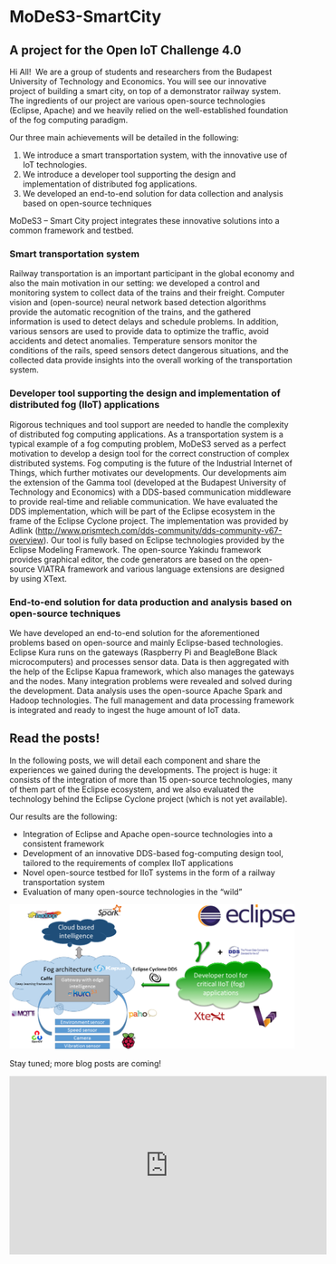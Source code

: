 # MoDeS3-SmartCity
## A project for the Open IoT Challenge 4.0

Hi All!  We are a group of students and researchers from the Budapest University of Technology and Economics. You will see our innovative project of building a smart city, on top of a demonstrator railway system. The ingredients of our project are various open-source technologies (Eclipse, Apache) and we heavily relied on the well-established foundation of the fog computing paradigm.

Our three main achievements will be detailed in the following:

1. We introduce a smart transportation system, with the innovative use of IoT technologies.
2. We introduce a developer tool supporting the design and implementation of distributed fog applications.
3. We developed an end-to-end solution for data collection and analysis based on open-source techniques


MoDeS3 – Smart City project integrates these innovative solutions into a common framework and testbed.

### Smart transportation system
Railway transportation is an important participant in the global economy and also the main motivation in our setting: we developed a control and monitoring system to collect data of the trains and their freight. Computer vision and (open-source) neural network based detection algorithms provide the automatic recognition of the trains, and the gathered information is used to detect delays and schedule problems. In addition, various sensors are used to provide data to optimize the traffic, avoid accidents and detect anomalies. Temperature sensors monitor the conditions of the rails, speed sensors detect dangerous situations, and the collected data provide insights into the overall working of the transportation system.

### Developer tool supporting the design and implementation of distributed fog (IIoT) applications
Rigorous techniques and tool support are needed to handle the complexity of distributed fog computing applications. As a transportation system is a typical example of a fog computing problem, MoDeS3 served as a perfect motivation to develop a design tool for the correct construction of complex distributed systems. Fog computing is the future of the Industrial Internet of Things, which further motivates our developments. Our developments aim the extension of the Gamma tool (developed at the Budapest University of Technology and Economics) with a DDS-based communication middleware to provide real-time and reliable communication. We have evaluated the DDS implementation, which will be part of the Eclipse ecosystem in the frame of the Eclipse Cyclone project. The implementation was provided by Adlink (<http://www.prismtech.com/dds-community/dds-community-v67-overview>). Our tool is fully based on Eclipse technologies provided by the Eclipse Modeling Framework. The open-source Yakindu framework provides graphical editor, the code generators are based on the open-source VIATRA framework and various language extensions are designed by using XText. 

### End-to-end solution for data production and analysis based on open-source techniques
We have developed an end-to-end solution for the aforementioned problems based on open-source and mainly Eclipse-based technologies. Eclipse Kura runs on the gateways (Raspberry Pi and BeagleBone Black microcomputers) and processes sensor data. Data is then aggregated with the help of the Eclipse Kapua framework, which also manages the gateways and the nodes. Many integration problems were revealed and solved during the development. Data analysis uses the open-source Apache Spark and Hadoop technologies. The full management and data processing framework is integrated and ready to ingest the huge amount of IoT data.

## Read the posts! 
In the following posts, we will detail each component and share the experiences we gained during the developments. The project is huge: it consists of the integration of more than 15 open-source technologies, many of them part of the Eclipse ecosystem, and we also evaluated the technology behind the Eclipse Cyclone project (which is not yet available).


Our results are the following:

- Integration of Eclipse and Apache open-source technologies into a consistent framework
- Development of an innovative DDS-based fog-computing design tool, tailored to the requirements of complex IIoT applications
- Novel open-source testbed for IIoT systems in the form of a railway transportation system
- Evaluation of many open-source technologies in the “wild”

![MoDeS3 – Smart City at IoT Challenge](smartcity_overview_figures.png)

Stay tuned; more blog posts are coming!

<div style="text-align:center"><iframe width="560" height="315" src="https://www.youtube.com/embed/_L8sIPL8tPk" frameborder="0" allow="autoplay; encrypted-media" allowfullscreen></iframe></div>
